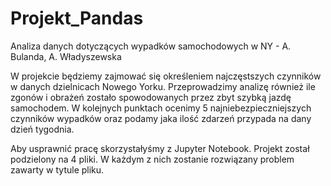 # Projekt_Pandas
Analiza danych dotyczących wypadków samochodowych w NY - A. Bulanda, A. Władyszewska

W projekcie będziemy zajmować się określeniem najczęstszych czynników w danych dzielnicach Nowego Yorku. 
Przeprowadzimy analizę również ile zgonów i obrażeń zostało spowodowanych przez zbyt szybką jazdę samochodem. 
W kolejnych punktach ocenimy 5 najniebezpieczniejszych czynników wypadków 
oraz podamy jaka ilość zdarzeń przypada na dany dzień tygodnia.

Aby usprawnić pracę skorzystałyśmy z Jupyter Notebook. 
Projekt został podzielony na 4 pliki. W każdym z nich zostanie rozwiązany problem zawarty w tytule pliku. 



